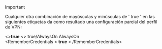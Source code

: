 >[!IMPORTANT]
>Cualquier otra combinación de mayúsculas y minúsculas de ' true ' en las siguientes etiquetas da como resultado una configuración parcial del perfil de VPN:
>
>\<\>**true** \<> true/AlwaysOn AlwaysOn<br>
>\<RememberCredentials \> **true** \< /RememberCredentials>